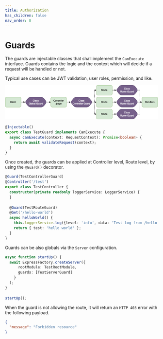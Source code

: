 ```yaml
---
title: Authorization
has_children: false
nav_order: 8
---
```


# Guards

The guards are injectable classes that shall implement the `CanExecute` interface.
Guards contains the logic and the context which will decide if a request will be handled or not.

Typical use cases can be JWT validation, user roles, permission, and like.

![Guards](images/guards.png)

```typescript
@Injectable()
export class TestGuard implements CanExecute {
  async canExecute(context: RequestContext): Promise<boolean> {
    return await validateRequest(context);
  }
}
```

Once created, the guards can be applied at Controller level, Route level, by using the `@Guard()` decorator.

```typescript
@Guard(TestControllerGuard)
@Controller('/test')
export class TestController {
  constructor(private readonly loggerService: LoggerService) {
  }
  
  @Guard(TestRouteGuard)
  @Get('/hello-world')
  async helloWorld() {
    this.loggerService.log({level: 'info', data: 'Test log from /hello-world'});
    return { test: 'hello world' };
  }
}
```

Guards can be also globals via the `Server` configuration.

```typescript
async function startUp() {
  await ExpressFactory.createServer({
      rootModule: TestRootModule,
      guards: [TestServerGuard]
    }
  );
}

startUp();
```

When the guard is not allowing the route, it will return an `HTTP 403` error with the following payload.

```json
{
  "message": "Forbidden resource"
}
```
